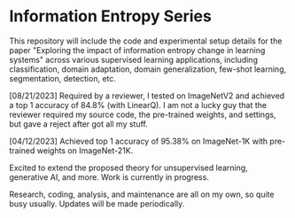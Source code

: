 # Information Entropy Series
This repository will include the code and experimental setup details for the paper "Exploring the impact of information entropy change in learning systems" across various supervised learning applications, including classification, domain adaptation, domain generalization, few-shot learning, segmentation, detection, etc.

[08/21/2023] Required by a reviewer, I tested on ImageNetV2 and achieved a top 1 accuracy of 84.8% (with LinearQ). I am not a lucky guy that the reviewer required my source code, the pre-trained weights, and settings, but gave a reject after got all my stuff. 

[04/12/2023] Achieved top 1 accuracy of 95.38% on ImageNet-1K with pre-trained weights on ImageNet-21K.

Excited to extend the proposed theory for unsupervised learning, generative AI, and more. Work is currently in progress.

Research, coding, analysis, and maintenance are all on my own, so quite busy usually. Updates will be made periodically.
